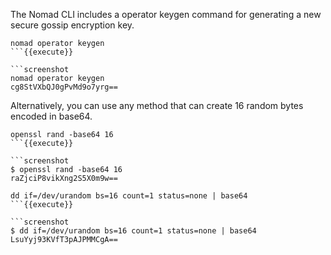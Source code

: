 The Nomad CLI includes a operator keygen command for generating a new secure gossip encryption key.

```shell
nomad operator keygen
```{{execute}}

```screenshot
nomad operator keygen
cg8StVXbQJ0gPvMd9o7yrg==
```

Alternatively, you can use any method that can create 16 random bytes encoded in base64.

```shell
openssl rand -base64 16
```{{execute}}

```screenshot
$ openssl rand -base64 16
raZjciP8vikXng2S5X0m9w==
```

```shell
dd if=/dev/urandom bs=16 count=1 status=none | base64
```{{execute}}

```screenshot
$ dd if=/dev/urandom bs=16 count=1 status=none | base64
LsuYyj93KVfT3pAJPMMCgA==
```
